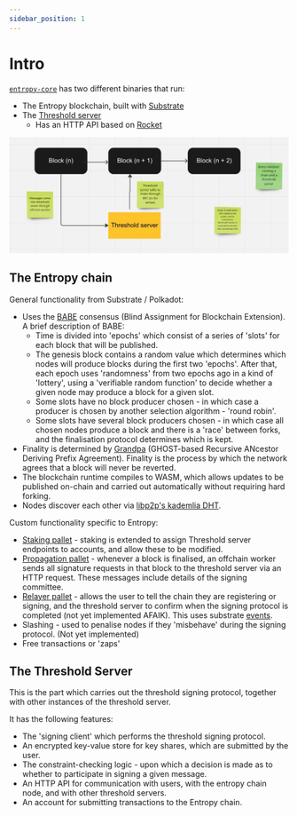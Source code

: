 ```yaml
---
sidebar_position: 1
---
```


# Intro

[`entropy-core`](https://github.com/entropyxyz/entropy-core) has two different binaries that run:

- The Entropy blockchain, built with [Substrate](https://docs.substrate.io/)
- The [Threshold server](https://github.com/entropyxyz/entropy-core/tree/master/crypto/server)
  - Has an HTTP API based on [Rocket](https://rocket.rs/)

![birdsEye](/img/birdsEye.png)

## The Entropy chain

General functionality from Substrate / Polkadot:
- Uses the [BABE](https://research.web3.foundation/en/latest/polkadot/block-production/Babe.html) consensus (Blind Assignment for Blockchain Extension). A brief description of BABE:
  - Time is divided into 'epochs' which consist of a series of 'slots' for each block that will be published. 
  - The genesis block contains a random value which determines which nodes will produce blocks during the first two 'epochs'. After that, each epoch uses 'randomness' from two epochs ago in a kind of 'lottery', using a 'verifiable random function' to decide whether a given node may produce a block for a given slot.
  - Some slots have no block producer chosen - in which case a producer is chosen by another selection algorithm - 'round robin'.
  - Some slots have several block producers chosen - in which case all chosen nodes produce a block and there is a 'race' between forks, and the finalisation protocol determines which is kept. 
- Finality is determined by [Grandpa](https://github.com/w3f/consensus/blob/master/pdf/grandpa.pdf) (GHOST-based Recursive ANcestor Deriving Prefix Agreement). Finality is the process by which the network agrees that a block will never be reverted.
- The blockchain runtime compiles to WASM, which allows updates to be published on-chain and carried out automatically without requiring hard forking. 
- Nodes discover each other via [libp2p's kademlia DHT](https://github.com/libp2p/specs/blob/master/kad-dht/README.md).

Custom functionality specific to Entropy:
- [Staking pallet](https://github.com/entropyxyz/entropy-core/blob/master/pallets/staking/src/lib.rs) - staking is extended to assign Threshold server endpoints to accounts, and allow these to be modified.
- [Propagation pallet](https://github.com/entropyxyz/entropy-core/blob/master/pallets/propagation/src/lib.rs) - whenever a block is finalised, an offchain worker sends all signature requests in that block to the threshold server via an HTTP request. These messages include details of the signing committee.
- [Relayer pallet](https://github.com/entropyxyz/entropy-core/blob/master/pallets/relayer/src/lib.rs) - allows the user to tell the chain they are  registering or signing, and the threshold server to confirm when the signing protocol is completed (not yet implemented AFAIK).  This uses substrate [events](https://docs.substrate.io/build/events-and-errors). 
- Slashing - used to penalise nodes if they 'misbehave' during the signing protocol. (Not yet implemented)
- Free transactions or 'zaps' 

<!-- [discussion on terminology around zaps](https://github.com/entropyxyz/entropy-core/issues/202) -->
<!-- [discussion on free tx distribution methods](https://github.com/entropyxyz/entropy-core/issues/203) -->

## The Threshold Server 

This is the part which carries out the threshold signing protocol, together with other instances of the threshold server.

It has the following features: 
- The 'signing client' which performs the threshold signing protocol.
- An encrypted key-value store for key shares, which are submitted by the user.
- The constraint-checking logic - upon which a decision is made as to whether to participate in signing a given message.
- An HTTP API for communication with users, with the entropy chain node, and with other threshold servers. 
- An account for submitting transactions to the Entropy chain. 
